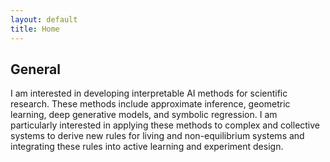 ```yaml
---
layout: default
title: Home
---
```


<div class="container main">
    <h2>General</h2>
    I am interested in developing interpretable AI methods for scientific research. These methods include approximate inference, geometric learning, deep generative models, and symbolic regression. I am particularly interested in applying these methods to complex and collective systems to derive new rules for living and non-equilibrium systems and integrating these rules into active learning and experiment design.
</div>
